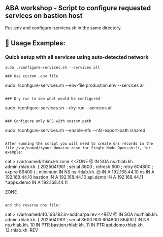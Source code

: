 ## ABA workshop - Script to configure requested services on bastion host

Put .env and configure-services.sh in the same directory.

## 🚀 Usage Examples:
### Quick setup with all services using auto-detected network
```
sudo ./configure-services.sh --services all

### Use custom .env file
```
sudo ./configure-services.sh --env-file production.env --services all
```

### Dry run to see what would be configured
```
sudo ./configure-services.sh --dry-run --services all
```

### Configure only NFS with custom path
```
sudo ./configure-services.sh --enable-nfs --nfs-export-path /shared
```

After running the script you will need to create dns records in the file /var/named/<your domain>.zone for Single Node Opensshift, for example:
```
cat > /var/named/rhlab.kh.zone <<ZONE
@   IN SOA   ns.rhlab.kh. admin.rhlab.kh. (
            2025041901 ; serial
            3600       ; refresh
            900        ; retry
            604800     ; expire
            86400 )    ; minimum
    IN NS    ns.rhlab.kh.
@  IN A     192.168.44.10
ns  IN A     192.168.44.10
bastion IN A     192.168.44.10
api.demo IN A     192.168.44.11
*.apps.demo IN A     192.168.44.11

ZONE
```

and the reverse dns file:
```
cat > /var/named/40.168.192.in-addr.arpa.rev <<REV
@   IN SOA   ns.rhlab.kh. admin.rhlab.kh. (
            2025041901 ; serial
            3600
            900
            604800
            86400 )
    IN NS    ns.rhlab.kh.
10    IN PTR   bastion.rhlab.kh.
11    IN PTR   api.demo.rhlab.kh.
12.rhlab.kh.
REV
```